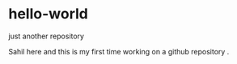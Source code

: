 # hello-world
just another repository

Sahil here and this is my first time working on a github repository .
